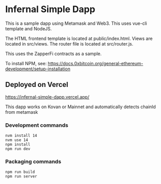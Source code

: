 # Infernal Simple Dapp 

This is a sample dapp using Metamask and Web3.  This uses vue-cli template and NodeJS.   

The HTML frontend template is located at public/index.html.   Views are located in src/views.  The router file is located at src/router.js.  

This uses the ZapperFi contracts as a sample. 

To install NPM, see:
https://docs.0xbitcoin.org/general-ethereum-development/setup-installation


## Deployed on Vercel
https://infernal-simple-dapp.vercel.app/


This dapp works on Kovan or Mainnet and automatically detects chainId from metamask 


### Development commands
```
nvm install 14
nvm use 14
npm install
npm run dev
```

### Packaging commands
```
npm run build
npm run server
```
